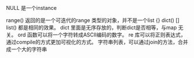 NULL 是一个instance

range() 返回的是一个可迭代的range 类型的对象，并不是一个list
{} dict()
[] list() 都是相同的效果。
dict 里面是无序存放的，判断dict是否相等，与map 无关。
ord 函数可以将一个字符转成ASCII编码的数字。
re 库可以将正则表达式，通过compile的方式更加可视化的方式。
字符串列表，可以通过join的方法，合并成一个大的字符串
